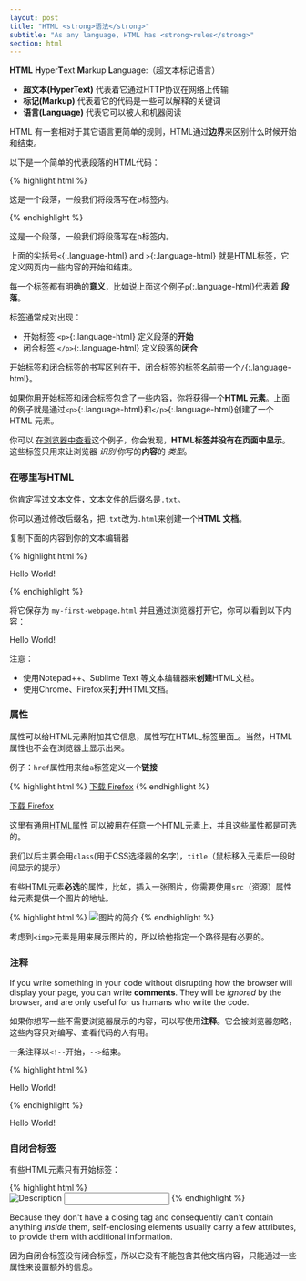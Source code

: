 ```yaml
---
layout: post
title: "HTML <strong>语法</strong>"
subtitle: "As any language, HTML has <strong>rules</strong>"
section: html
---
```


**HTML**  **H**yper**T**ext **M**arkup **L**anguage:（超文本标记语言）

* **超文本(HyperText)**  代表着它通过HTTP协议在网络上传输
* **标记(Markup)** 代表着它的代码是一些可以解释的关键词
* **语言(Language)** 代表它可以被人和机器阅读

HTML 有一套相对于其它语言更简单的规则，HTML通过**边界**来区别什么时候开始和结束。


以下是一个简单的代表段落的HTML代码：

{% highlight html %}
<p>这是一个段落，一般我们将段落写在p标签内。</p>
{% endhighlight %}

<div class="result"><p>这是一个段落，一般我们将段落写在p标签内。</p></div>

上面的尖括号`<`{:.language-html} and `>`{:.language-html} 就是HTML标签，它定义网页内一些内容的开始和结束。

每一个标签都有明确的**意义**，比如说上面这个例子`p`{:.language-html}代表着 **段落**。


标签通常成对出现：

* 开始标签 `<p>`{:.language-html} 定义段落的**开始**
* 闭合标签 `</p>`{:.language-html} 定义段落的**闭合**

开始标签和闭合标签的书写区别在于，闭合标签的标签名前带一个`/`{:.language-html}。

如果你用开始标签和闭合标签包含了一些内容，你将获得一个**HTML 元素**。上面的例子就是通过`<p>`{:.language-html}和`</p>`{:.language-html}创建了一个HTML 元素。

你可以 [在浏览器中查看](/html/sample-paragraph.html)这个例子，你会发现，**HTML标签并没有在页面中显示**。这些标签只用来让浏览器 _识别_ 你写的**内容**的 _类型_。

### 在哪里写HTML

你肯定写过文本文件，文本文件的后缀名是`.txt`。

你可以通过修改后缀名，把`.txt`改为`.html`来创建一个**HTML 文档**。

复制下面的内容到你的文本编辑器

{% highlight html %}
<p>Hello World!</p>
{% endhighlight %}

将它保存为 `my-first-webpage.html` 并且通过浏览器打开它，你可以看到以下内容：

<div class="result"><p>Hello World!</p></div>

注意：
* 使用Notepad++、Sublime Text 等文本编辑器来**创建**HTML文档。
* 使用Chrome、Firefox来**打开**HTML文档。

### 属性


属性可以给HTML元素附加其它信息，属性写在HTML_标签里面_。当然，HTML属性也不会在浏览器上显示出来。


例子：`href`属性用来给`a`标签定义一个**链接**

{% highlight html %}
<a href="http://www.mozilla.com/firefox">下载 Firefox</a>
{% endhighlight %}

<div class="result"><a href="http://www.mozilla.com/firefox">下载 Firefox</a></div>


这里有[通用HTML属性](https://developer.mozilla.org/en-US/docs/Web/HTML/Global_attributes) 可以被用在任意一个HTML元素上，并且这些属性都是可选的。


我们以后主要会用`class`(用于CSS选择器的名字)，`title`（鼠标移入元素后一段时间显示的提示）

有些HTML元素**必选**的属性，比如，插入一张图片，你需要使用`src`（资源）属性给元素提供一个图片的地址。


{% highlight html %}
<img src="#" alt="图片的简介">
{% endhighlight %}

考虑到`<img>`元素是用来展示图片的，所以给他指定一个路径是有必要的。




### 注释

If you write something in your code without disrupting how the browser will display your page, you can write **comments**. They will be _ignored_ by the browser, and are only useful for us humans who write the code.

如果你想写一些不需要浏览器展示的内容，可以写使用**注释**。它会被浏览器忽略，这些内容只对编写、查看代码的人有用。


一条注释以`<!--`开始，`-->`结束。

{% highlight html %}
<!-- 这是一条注释，将会被浏览器忽略 -->
<p>Hello World!</p>
{% endhighlight %}


<div class="result"><p>Hello World!</p></div>

### 自闭合标签

有些HTML元素只有开始标签：

{% highlight html %}
<br> <!-- line-break -->
<img src="http://placehold.it/50x50" alt="Description"> <!-- image -->
<input type="text"> <!-- text input -->
{% endhighlight %}

Because they don't have a closing tag and consequently can't contain anything _inside_ them, self-enclosing elements usually carry a few attributes, to provide them with additional information.

因为自闭合标签没有闭合标签，所以它没有不能包含其他文档内容，只能通过一些属性来设置额外的信息。
